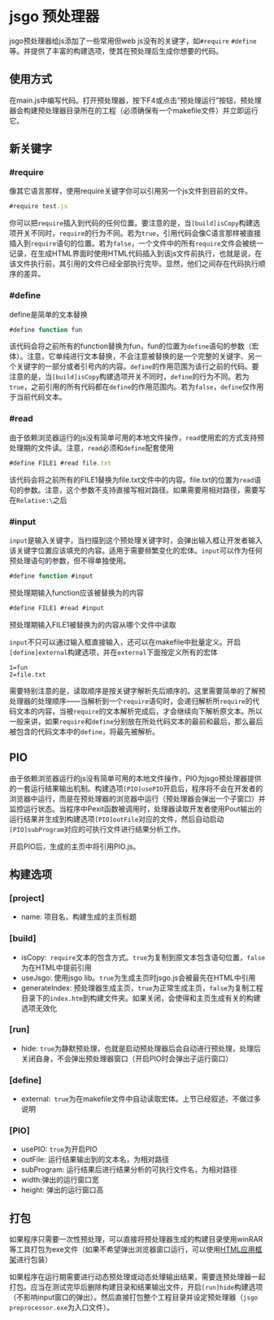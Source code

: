 jsgo 预处理器
==========
jsgo预处理器给js添加了一些常用但web js没有的关键字，如`#require` `#define`等。并提供了丰富的构建选项，使其在预处理后生成你想要的代码。

使用方式
----------------
在main.js中编写代码。打开预处理器，按下F4或点击“预处理运行”按钮，预处理器会构建预处理器目录所在的工程（必须确保有一个makefile文件）并立即运行它。

新关键字
----------------
### #require
像其它语言那样，使用require关键字你可以引用另一个js文件到目前的文件。
```javascript
#require test.js
```
你可以把`require`插入到代码的任何位置。要注意的是，当`[build]isCopy`构建选项开关不同时，`require`的行为不同。若为`true`，引用代码会像C语言那样被直接插入到`require`语句的位置。若为`false`，一个文件中的所有`require`文件会被统一记录，在生成HTML界面时使用HTML代码插入到该js文件前执行，也就是说，在该文件执行前，其引用的文件已经全部执行完毕。显然，他们之间存在代码执行顺序的差异。

### #define
define是简单的文本替换
```javascript
#define function fun
```
该代码会将之前所有的function替换为fun，fun的位置为`define`语句的参数（宏体）。注意，它单纯进行文本替换，不会注意被替换的是一个完整的关键字、另一个关键字的一部分或者引号内的内容。`define`的作用范围为该行之前的代码。要注意的是，当`[build]isCopy`构建选项开关不同时，`define`的行为不同。若为`true`，之前引用的所有代码都在`define`的作用范围内。若为`false`，`define`仅作用于当前代码文本。

### #read
由于依赖浏览器运行的js没有简单可用的本地文件操作，`read`使用宏的方式支持预处理期的文件读。注意，`read`必须和`define`配套使用
```javascript
#define FILE1 #read file.txt
```
该代码会将之前所有的FILE1替换为file.txt文件中的内容。file.txt的位置为`read`语句的参数。注意，这个参数不支持直接写相对路径。如果需要用相对路径，需要写在`Relative:\`之后

### #input
`input`是输入关键字，当扫描到这个预处理关键字时，会弹出输入框让开发者输入该关键字位置应该填充的内容。适用于需要频繁变化的宏体。`input`可以作为任何预处理语句的参数，但不得单独使用。
```javascript
#define function #input
```
预处理期输入function应该被替换为的内容
```javascript
#define FILE1 #read #input
```
预处理期输入FILE1被替换为的内容从哪个文件中读取

`input`不只可以通过输入框直接输入，还可以在makefile中批量定义。开启`[define]external`构建选项，并在`external`下面按定义所有的宏体
```
1=fun
2=file.txt
```
需要特别注意的是，读取顺序是按关键字解析先后顺序的。这里需要简单的了解预处理器的处理顺序——当解析到一个`require`语句时，会递归解析所`require`的代码文本的内容，当被`require`的文本解析完成后，才会继续向下解析原文本。所以一般来讲，如果`require`和`define`分别放在所处代码文本的最前和最后，那么最后被包含的代码文本中的`define`，将最先被解析。

PIO
--------
由于依赖浏览器运行的js没有简单可用的本地文件操作，PIO为jsgo预处理器提供的一套运行结果输出机制。构建选项`[PIO]usePIO`开启后，程序将不会在开发者的浏览器中运行，而是在预处理器的浏览器中运行（预处理器会弹出一个子窗口）并监控运行状态。当程序中Pexit函数被调用时，处理器读取开发者使用Pout输出的运行结果并生成到构建选项`[PIO]outFile`对应的文件，然后自动启动`[PIO]subProgram`对应的可执行文件进行结果分析工作。

开启PIO后，生成的主页中将引用PIO.js。

构建选项
-------------
### [project]
* name: 项目名，构建生成的主页标题

### [build]
* isCopy:` require`文本的包含方式。`true`为复制到原文本包含语句位置，`false`为在HTML中提前引用
* useJsgo: 使用jsgo lib。`true`为生成主页时jsgo.js会被最先在HTML中引用
* generateIndex: 预处理器生成主页，`true`为正常生成主页，`false`为复制工程目录下的`index.htm`到构建文件夹。如果关闭，会使得和主页生成有关的构建选项无效化

### [run]
* hide: `true`为静默预处理，也就是启动预处理器后会自动进行预处理，处理后关闭自身，不会弹出预处理器窗口（开启PIO时会弹出子运行窗口）

### [define]
* external:` true`为在makefile文件中自动读取宏体。上节已经叙述，不做过多说明

### [PIO]
* usePIO: `true`为开启PIO
* outFile: 运行结果输出到的文本名，为相对路径
* subProgram: 运行结果后进行结果分析的可执行文件名，为相对路径
* width:弹出的运行窗口宽
* height: 弹出的运行窗口高

打包
--------
如果程序只需要一次性预处理，可以直接将预处理器生成的构建目录使用winRAR等工具打包为exe文件（如果不希望弹出浏览器窗口运行，可以使用[HTML应用框架](https://github.com/sg-first/FSG/tree/master/TC5_HTML%E5%BA%94%E7%94%A8%E6%A1%86%E6%9E%B6/%E7%94%9F%E6%88%90)进行包装）

如果程序在运行期需要进行动态预处理或动态处理输出结果，需要连预处理器一起打包。应当在测试完毕后删除构建目录和结果输出文件，开启`[run]hide`构建选项（不影响input窗口的弹出）。然后直接打包整个工程目录并设定预处理器（`jsgo preprocessor.exe`为入口文件）。
